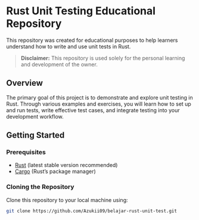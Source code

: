 # Rust Unit Testing Educational Repository

This repository was created for educational purposes to help learners understand how to write and use unit tests in Rust.

> **Disclaimer:** This repository is used solely for the personal learning and development of the owner.

## Overview

The primary goal of this project is to demonstrate and explore unit testing in Rust. Through various examples and exercises, you will learn how to set up and run tests, write effective test cases, and integrate testing into your development workflow.

## Getting Started

### Prerequisites
- [Rust](https://www.rust-lang.org/tools/install) (latest stable version recommended)
- [Cargo](https://doc.rust-lang.org/cargo/getting-started/installation.html) (Rust’s package manager)

### Cloning the Repository
Clone this repository to your local machine using:
```bash
git clone https://github.com/Azukii09/belajar-rust-unit-test.git
